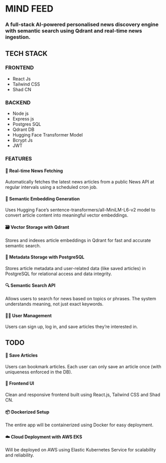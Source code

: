 # MIND FEED
### A full-stack AI-powered personalised news discovery engine with semantic search using Qdrant and real-time news ingestion.
## TECH STACK
### FRONTEND
- React Js
- Tailwind CSS
- Shad CN
### BACKEND
- Node js
- Express js
- Postgres SQL
- Qdrant DB
- Hugging Face Transformer Model
- Bcrypt Js
- JWT
### FEATURES

#### 📰 Real-time News Fetching
Automatically fetches the latest news articles from a public News API at regular intervals using a scheduled cron job.
#### 🧠 Semantic Embedding Generation
Uses Hugging Face’s sentence-transformers/all-MiniLM-L6-v2 model to convert article content into meaningful vector embeddings.
#### 🗃️ Vector Storage with Qdrant
Stores and indexes article embeddings in Qdrant for fast and accurate semantic search.
#### 🧾 Metadata Storage with PostgreSQL
Stores article metadata and user-related data (like saved articles) in PostgreSQL for relational access and data integrity.
#### 🔍 Semantic Search API
Allows users to search for news based on topics or phrases. The system understands meaning, not just exact keywords.
#### 🧑‍💼 User Management
Users can sign up, log in, and save articles they’re interested in.

## TODO
#### 💾 Save Articles
Users can bookmark articles. Each user can only save an article once (with uniqueness enforced in the DB).
#### 📱 Frontend UI
Clean and responsive frontend built using React.js, Tailwind CSS and Shad CN.
#### 📦 Dockerized Setup 
The entire app will be containerized using Docker for easy deployment.
#### ☁️ Cloud Deployment with AWS EKS 
Will be deployed on AWS using Elastic Kubernetes Service for scalability and reliability.
